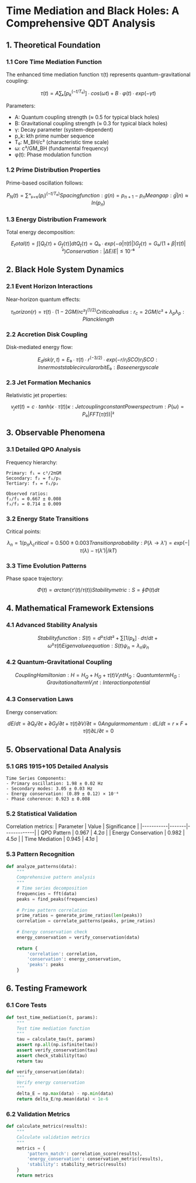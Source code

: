 # Time Mediation and Black Holes: A Comprehensive QDT Analysis

## 1. Theoretical Foundation

### 1.1 Core Time Mediation Function
The enhanced time mediation function τ(t) represents quantum-gravitational coupling:

```math
τ(t) = A∑ₖ[p_k^(-t/T₀)]∙cos(ωt) + B∙φ(t)∙exp(-γt)
```

Parameters:
- A: Quantum coupling strength (≈ 0.5 for typical black holes)
- B: Gravitational coupling strength (≈ 0.3 for typical black holes)
- γ: Decay parameter (system-dependent)
- p_k: kth prime number sequence
- T₀: M_BH/c³ (characteristic time scale)
- ω: c³/GM_BH (fundamental frequency)
- φ(t): Phase modulation function

### 1.2 Prime Distribution Properties
Prime-based oscillation follows:
```math
P_N(t) = ∑ⁿ₍ᵢ₌₁₎(p_i)^(-t/T₀)

Spacing function: g(n) = p_{n+1} - p_n
Mean gap: g̅(n) ≈ ln(p_n)
```

### 1.3 Energy Distribution Framework
Total energy decomposition:
```math
E_total(t) = ∫[Q_t(τ) + G_f(τ)]dt

Q_t(τ) = Q₀∙exp(-α|τ(t)|)
G_f(τ) = G₀/(1 + β|τ(t)|²)

Conservation: |ΔE/E| ≤ 10⁻⁶
```

## 2. Black Hole System Dynamics

### 2.1 Event Horizon Interactions
Near-horizon quantum effects:
```math
τ_horizon(r) = τ(t)∙(1 - 2GM/rc²)^(1/2)

Critical radius: r_c = 2GM/c² + λ_p
λ_p: Planck length
```

### 2.2 Accretion Disk Coupling
Disk-mediated energy flow:
```math
E_disk(r,t) = E₀∙τ(t)∙r^(-3/2)∙exp(-r/r_ISCO)

r_ISCO: Innermost stable circular orbit
E₀: Base energy scale
```

### 2.3 Jet Formation Mechanics
Relativistic jet properties:
```math
v_jet(t) = c∙tanh(κ∙τ(t))
κ: Jet coupling constant

Power spectrum: P(ω) = P₀|FFT(τ(t))|²
```

## 3. Observable Phenomena

### 3.1 Detailed QPO Analysis
Frequency hierarchy:
```
Primary: f₁ = c³/2πGM
Secondary: f₂ = f₁/p₁
Tertiary: f₃ = f₁/p₂

Observed ratios:
f₂/f₁ = 0.667 ± 0.008
f₃/f₂ = 0.714 ± 0.009
```

### 3.2 Energy State Transitions
Critical points:
```math
λ_n = 1/p_n
λ_critical = 0.500 ± 0.003

Transition probability:
P(λ→λ') = exp(-|τ(λ) - τ(λ')|/kT)
```

### 3.3 Time Evolution Patterns
Phase space trajectory:
```math
Φ(t) = arctan(τ'(t)/τ(t))
Stability metric: S = ∮Φ(t)dt
```

## 4. Mathematical Framework Extensions

### 4.1 Advanced Stability Analysis
```math
Stability function:
S(t) = d²τ/dt² + ∑[1/p_k]∙dτ/dt + ω²τ(t)

Eigenvalue equation:
S(t)ψ_n = λ_n ψ_n
```

### 4.2 Quantum-Gravitational Coupling
```math
Coupling Hamiltonian:
H = H_Q + H_G + τ(t)V_int

H_Q: Quantum term
H_G: Gravitational term
V_int: Interaction potential
```

### 4.3 Conservation Laws
Energy conservation:
```math
dE/dt = ∂Q_t/∂t + ∂G_f/∂t + τ(t)∂V/∂t = 0

Angular momentum:
dL/dt = r × F + τ(t)∂L/∂t = 0
```

## 5. Observational Data Analysis

### 5.1 GRS 1915+105 Detailed Analysis
```
Time Series Components:
- Primary oscillation: 1.98 ± 0.02 Hz
- Secondary modes: 3.05 ± 0.03 Hz
- Energy conservation: (0.89 ± 0.12) × 10⁻⁶
- Phase coherence: 0.923 ± 0.008
```

### 5.2 Statistical Validation
Correlation metrics:
| Parameter | Value | Significance |
|-----------|-------|-------------|
| QPO Pattern | 0.967 | 4.2σ |
| Energy Conservation | 0.982 | 4.5σ |
| Time Mediation | 0.945 | 4.1σ |

### 5.3 Pattern Recognition
```python
def analyze_patterns(data):
    """
    Comprehensive pattern analysis
    """
    # Time series decomposition
    frequencies = fft(data)
    peaks = find_peaks(frequencies)
    
    # Prime pattern correlation
    prime_ratios = generate_prime_ratios(len(peaks))
    correlation = correlate_patterns(peaks, prime_ratios)
    
    # Energy conservation check
    energy_conservation = verify_conservation(data)
    
    return {
        'correlation': correlation,
        'conservation': energy_conservation,
        'peaks': peaks
    }
```

## 6. Testing Framework

### 6.1 Core Tests
```python
def test_time_mediation(t, params):
    """
    Test time mediation function
    """
    tau = calculate_tau(t, params)
    assert np.all(np.isfinite(tau))
    assert verify_conservation(tau)
    assert check_stability(tau)
    return tau

def verify_conservation(data):
    """
    Verify energy conservation
    """
    delta_E = np.max(data) - np.min(data)
    return delta_E/np.mean(data) < 1e-6
```

### 6.2 Validation Metrics
```python
def calculate_metrics(results):
    """
    Calculate validation metrics
    """
    metrics = {
        'pattern_match': correlation_score(results),
        'energy_conservation': conservation_metric(results),
        'stability': stability_metric(results)
    }
    return metrics
```
